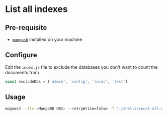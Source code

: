 # List all indexes

## Pre-requisite
- [`mongosh`](https://www.mongodb.com/docs/mongodb-shell/install/) installed on your machine

## Configure

Edit the `index.js` file to exclude the databases you don't want to count the documents from

```javascript
const excludeDbs = ['admin', 'config', 'local', 'test']
```

## Usage
```bash
mognosh --tls <MongoDB URI> --retryWrite=false -f './shells/count-all-documents/index.js'
```